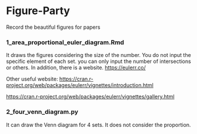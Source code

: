 # Figure-Party
Record the beautiful figures for papers

### 1_area_proportional_euler_diagram.Rmd 
It draws the figures considering the size of the number. You do not input the specific element of each set. you can only input the number of intersections or others. In addition, there is a website. https://eulerr.co/

Other useful website:
https://cran.r-project.org/web/packages/eulerr/vignettes/introduction.html

https://cran.r-project.org/web/packages/eulerr/vignettes/gallery.html

### 2_four_venn_diagram.py
It can draw the Venn diagram for 4 sets. It does not consider the proportion.

